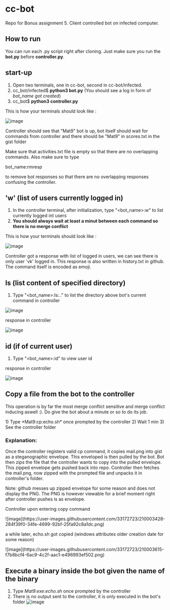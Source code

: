 # cc-bot

Repo for Bonus assignment 5.
Client controlled bot on infected computer.

## How to run
You can run each .py script right after cloning. Just make sure you run the **bot.py** before **controller.py**.

## start-up

1) Open two terminals, one in cc-bot, second in cc-bot/infected.
2) cc_bot/infected$ **python3 bot.py**
(You should see a log in form of *bot_name got created*)
3) cc_bot$ **python3 controller.py**

<p>This is how your terminals should look like :</p>

![image](https://user-images.githubusercontent.com/33172723/209997926-be258824-3830-43d4-8ce2-a11f8c5b2d2d.png)

<p> Controller should see that "Mat9" bot is up, bot itself should wait for commands from controller and there should be "Mat9" in scores.txt in the gist folder</p>
<p>Make sure that activities.txt file is empty so that there are no overlapping commands. Also make sure to type</p>
bot_name:rmresp
<p> to remove bot responses so that there are no overlapping responses confusing the controller. </p>

## 'w'   (list of users currently logged in)
1) In the controller terminal, after initialization, type "<bot_name>:w" to list currently logged int users
2) **You should always wait at least a minut between each command so there is no merge conflict**
<p>This is how your terminals should look like :</p>

![image](https://user-images.githubusercontent.com/33172723/210000944-d6bdd4bc-53f7-4bb8-a43c-9c7e5aef1b66.png)

<p>Controller got a response with list of logged in users, we can see there is only user 'vk' logged in. This response is also written in history.txt in github. The command itself is encoded as emoji. </p>

## ls <PATH> (list content of specified directory)
1) Type "<bot_name>:ls:.." to list the directory above bot's current command in controller
  
![image](https://user-images.githubusercontent.com/33172723/210002714-00e1cb49-4f79-4630-a747-6aa7f5b03692.png)
  
response in controller
  
![image](https://user-images.githubusercontent.com/33172723/210003018-2184bd41-57bf-4e11-9537-c41a1f15c9c6.png)

## id (if of current user)
1) Type "<bot_name>:id" to view user id
  
response in controller
  
![image](https://user-images.githubusercontent.com/33172723/210003222-c9d6cdbf-4e05-47d9-b1f1-ccb30d1a551f.png)

  
## Copy a file from the bot to the controller
<p>This operation is by far the most merge conflict sensitive and merge conflict inducing aswell :). Do give the bot about a minute or so to do its job. </p>
1) Type *Mat9:cp:echo.sh* once prompted by the controller
2) Wait 1 min
3) See the controller folder


### Explanation:
Once the controller registers valid cp command, it copies mail.png into gist as a steganographic envelope. This enveloped is then pulled by the bot. Bot then zips the file that the controller wants to copy into the pulled envelope. This zipped envelope gets pushed back into repo. Controller then fetches the mail.png, now zipped with the prompted file and unpacks it in controller's folder.
<p>Note: github messes up zipped envelope for some reason and does not display the PNG. The PNG is however viewable for a brief moment right after controller pushes is as envelope. </p>

<p>Controller upon entering copy command</p>
![image](https://user-images.githubusercontent.com/33172723/210003428-284f39f0-34fe-4699-92bf-25fa92c8a1dc.png)
<p> a while later, echo.sh got copied (windows attributes older creation date for some reason)</p>
![image](https://user-images.githubusercontent.com/33172723/210003615-f7b8bcf4-6ac9-4c2f-aac1-e496993ef502.png)


## Execute a binary inside the bot given the name of the binary
1) Type *Mat9:exe:echo.sh* once prompted by the controller
2) There is no output sent to the controller, it is only executed in the bot's folder
![image](https://user-images.githubusercontent.com/33172723/210004365-3eda0d1c-7a4f-4af6-8fb7-3a5a53dce200.png)




